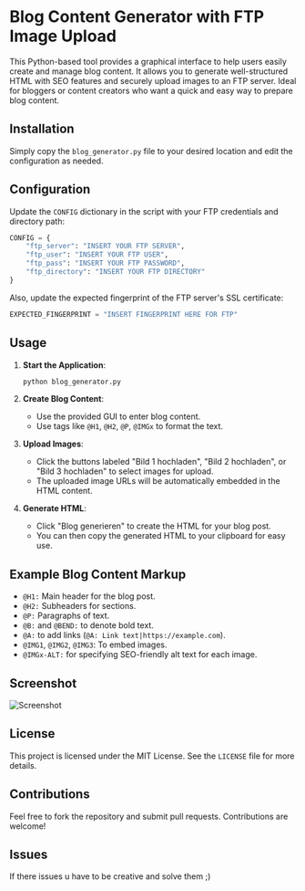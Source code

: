 # Blog Content Generator with FTP Image Upload

This Python-based tool provides a graphical interface to help users easily create and manage blog content. It allows you to generate well-structured HTML with SEO features and securely upload images to an FTP server. Ideal for bloggers or content creators who want a quick and easy way to prepare blog content.

## Installation

Simply copy the `blog_generator.py` file to your desired location and edit the configuration as needed.

## Configuration

Update the `CONFIG` dictionary in the script with your FTP credentials and directory path:
```python
CONFIG = {
    "ftp_server": "INSERT YOUR FTP SERVER",
    "ftp_user": "INSERT YOUR FTP USER",
    "ftp_pass": "INSERT YOUR FTP PASSWORD",
    "ftp_directory": "INSERT YOUR FTP DIRECTORY"
}
```
Also, update the expected fingerprint of the FTP server's SSL certificate:
```python
EXPECTED_FINGERPRINT = "INSERT FINGERPRINT HERE FOR FTP"
```

## Usage

1. **Start the Application**:
   ```sh
   python blog_generator.py
   ```

2. **Create Blog Content**:
   - Use the provided GUI to enter blog content.
   - Use tags like `@H1`, `@H2`, `@P`, `@IMGx` to format the text.

3. **Upload Images**:
   - Click the buttons labeled "Bild 1 hochladen", "Bild 2 hochladen", or "Bild 3 hochladen" to select images for upload.
   - The uploaded image URLs will be automatically embedded in the HTML content.

4. **Generate HTML**:
   - Click "Blog generieren" to create the HTML for your blog post.
   - You can then copy the generated HTML to your clipboard for easy use.

## Example Blog Content Markup

- `@H1:` Main header for the blog post.
- `@H2:` Subheaders for sections.
- `@P:` Paragraphs of text.
- `@B:` and `@BEND:` to denote bold text.
- `@A:` to add links (`@A: Link text|https://example.com`).
- `@IMG1`, `@IMG2`, `@IMG3`: To embed images.
- `@IMGx-ALT:` for specifying SEO-friendly alt text for each image.

## Screenshot

![Screenshot](screenshot.png)

## License

This project is licensed under the MIT License. See the `LICENSE` file for more details.

## Contributions

Feel free to fork the repository and submit pull requests. Contributions are welcome!

## Issues

If there issues u have to be creative and solve them ;) 
